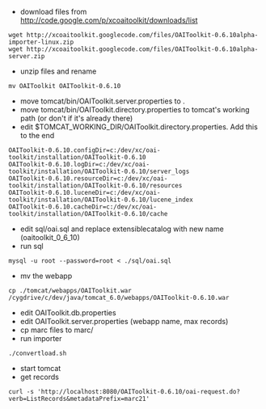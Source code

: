   * download files from http://code.google.com/p/xcoaitoolkit/downloads/list
```
wget http://xcoaitoolkit.googlecode.com/files/OAIToolkit-0.6.10alpha-importer-linux.zip
wget http://xcoaitoolkit.googlecode.com/files/OAIToolkit-0.6.10alpha-server.zip
```
  * unzip files and rename
```
mv OAIToolkit OAIToolkit-0.6.10
```
  * move tomcat/bin/OAIToolkit.server.properties to .
  * move tomcat/bin/OAIToolkit.directory.properties to tomcat's working path (or don't if it's already there)
  * edit $TOMCAT\_WORKING\_DIR/OAIToolkit.directory.properties.  Add this to the end
```
OAIToolkit-0.6.10.configDir=c:/dev/xc/oai-toolkit/installation/OAIToolkit-0.6.10
OAIToolkit-0.6.10.logDir=c:/dev/xc/oai-toolkit/installation/OAIToolkit-0.6.10/server_logs
OAIToolkit-0.6.10.resourceDir=c:/dev/xc/oai-toolkit/installation/OAIToolkit-0.6.10/resources
OAIToolkit-0.6.10.luceneDir=c:/dev/xc/oai-toolkit/installation/OAIToolkit-0.6.10/lucene_index
OAIToolkit-0.6.10.cacheDir=c:/dev/xc/oai-toolkit/installation/OAIToolkit-0.6.10/cache
```
  * edit sql/oai.sql and replace extensiblecatalog with new name (oaitoolkit\_0\_6\_10)
  * run sql
```
mysql -u root --password=root < ./sql/oai.sql
```
  * mv the webapp
```
cp ./tomcat/webapps/OAIToolkit.war /cygdrive/c/dev/java/tomcat_6.0/webapps/OAIToolkit-0.6.10.war
```
  * edit OAIToolkit.db.properties
  * edit OAIToolkit.server.properties (webapp name, max records)
  * cp marc files to marc/
  * run importer
```
./convertload.sh
```
  * start tomcat
  * get records
```
curl -s 'http://localhost:8080/OAIToolkit-0.6.10/oai-request.do?verb=ListRecords&metadataPrefix=marc21'
```